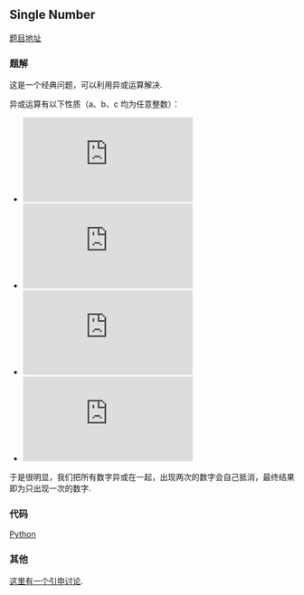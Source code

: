 ## Single Number

[题目地址](https://oj.leetcode.com/problems/single-number/)

### 题解

这是一个经典问题，可以利用异或运算解决.

异或运算有以下性质（a、b、c 均为任意整数）：

- ![formula](http://latex.codecogs.com/gif.latex?a%5coplus%200=a)
- ![formula](http://latex.codecogs.com/gif.latex?a%5Coplus%20a=0)
- ![formula](http://latex.codecogs.com/gif.latex?a%5Coplus%20b=b%5Coplus%20a)
- ![formula](http://latex.codecogs.com/gif.latex?(a%5Coplus%20b)%5Coplus%20c=a%5Coplus%20(b%5Coplus%20c))

于是很明显，我们把所有数字异或在一起，出现两次的数字会自己抵消，最终结果即为只出现一次的数字.

### 代码

[Python](./sol.py)

### 其他

[这里有一个引申讨论](http://www.zhihu.com/question/25504454).
